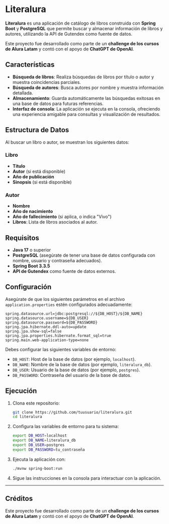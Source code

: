 # Literalura

**Literalura** es una aplicación de catálogo de libros construida con **Spring Boot** y **PostgreSQL** que permite buscar y almacenar información de libros y autores, utilizando la API de Gutendex como fuente de datos.

Este proyecto fue desarrollado como parte de un **challenge de los cursos de Alura Latam** y contó con el apoyo de **ChatGPT de OpenAI**.

## Características

- **Búsqueda de libros**: Realiza búsquedas de libros por título o autor y muestra coincidencias parciales.
- **Búsqueda de autores**: Busca autores por nombre y muestra información detallada.
- **Almacenamiento**: Guarda automáticamente las búsquedas exitosas en una base de datos para futuras referencias.
- **Interfaz de consola**: La aplicación se ejecuta en la consola, ofreciendo una experiencia amigable para consultas y visualización de resultados.

## Estructura de Datos

Al buscar un libro o autor, se muestran los siguientes datos:

### Libro
- **Título**
- **Autor** (si está disponible)
- **Año de publicación**
- **Sinopsis** (si está disponible)

### Autor
- **Nombre**
- **Año de nacimiento**
- **Año de fallecimiento** (si aplica, o indica "Vivo")
- **Libros**: Lista de libros asociados al autor.

## Requisitos

- **Java 17** o superior
- **PostgreSQL** (asegúrate de tener una base de datos configurada con nombre, usuario y contraseña adecuados).
- **Spring Boot 3.3.5**
- **API de Gutendex** como fuente de datos externos.

## Configuración

Asegúrate de que los siguientes parámetros en el archivo `application.properties` estén configurados adecuadamente:

```properties
spring.datasource.url=jdbc:postgresql://${DB_HOST}/${DB_NAME}
spring.datasource.username=${DB_USER}
spring.datasource.password=${DB_PASSWORD}
spring.jpa.hibernate.ddl-auto=update
spring.jpa.show-sql=false
spring.jpa.properties.hibernate.format_sql=true
spring.main.web-application-type=none
```

Debes configurar las siguientes variables de entorno:

- `DB_HOST`: Host de la base de datos (por ejemplo, `localhost`).
- `DB_NAME`: Nombre de la base de datos (por ejemplo, `literalura_db`).
- `DB_USER`: Usuario de la base de datos (por ejemplo, `postgres`).
- `DB_PASSWORD`: Contraseña del usuario de la base de datos.

## Ejecución

1. Clona este repositorio:
   ```bash
   git clone https://github.com/tuusuario/literalura.git
   cd literalura
   ```

2. Configura las variables de entorno para tu sistema:
   ```bash
   export DB_HOST=localhost
   export DB_NAME=literalura_db
   export DB_USER=postgres
   export DB_PASSWORD=tu_contraseña
   ```

3. Ejecuta la aplicación con:
   ```bash
   ./mvnw spring-boot:run
   ```

4. Sigue las instrucciones en la consola para interactuar con la aplicación.

---

## Créditos

Este proyecto fue desarrollado como parte de un **challenge de los cursos de Alura Latam** y contó con el apoyo de **ChatGPT de OpenAI**.
